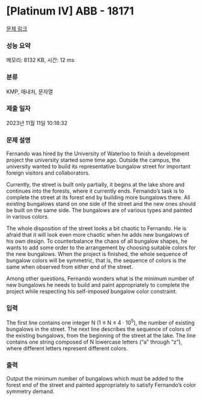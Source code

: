 # [Platinum IV] ABB - 18171 

[문제 링크](https://www.acmicpc.net/problem/18171) 

### 성능 요약

메모리: 8132 KB, 시간: 12 ms

### 분류

KMP, 매내처, 문자열

### 제출 일자

2023년 11월 11일 10:18:32

### 문제 설명

<p>Fernando was hired by the University of Waterloo to finish a development project the university started some time ago. Outside the campus, the university wanted to build its representative bungalow street for important foreign visitors and collaborators.</p>

<p>Currently, the street is built only partially, it begins at the lake shore and continues into the forests, where it currently ends. Fernando’s task is to complete the street at its forest end by building more bungalows there. All existing bungalows stand on one side of the street and the new ones should be built on the same side. The bungalows are of various types and painted in various colors.</p>

<p>The whole disposition of the street looks a bit chaotic to Fernando. He is afraid that it will look even more chaotic when he adds new bungalows of his own design. To counterbalance the chaos of all bungalow shapes, he wants to add some order to the arrangement by choosing suitable colors for the new bungalows. When the project is finished, the whole sequence of bungalow colors will be symmetric, that is, the sequence of colors is the same when observed from either end of the street.</p>

<p>Among other questions, Fernando wonders what is the minimum number of new bungalows he needs to build and paint appropriately to complete the project while respecting his self-imposed bungalow color constraint.</p>

### 입력 

 <p>The first line contains one integer N (1 ≤ N ≤ 4 · 10<sup>5</sup>), the number of existing bungalows in the street. The next line describes the sequence of colors of the existing bungalows, from the beginning of the street at the lake. The line contains one string composed of N lowercase letters (“a” through “z”), where different letters represent different colors.</p>

### 출력 

 <p>Output the minimum number of bungalows which must be added to the forest end of the street and painted appropriately to satisfy Fernando’s color symmetry demand.</p>

